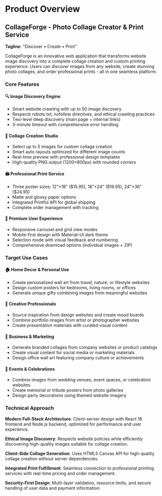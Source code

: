 # Product Overview

## CollageForge - Photo Collage Creator & Print Service

**Tagline**: "Discover • Create • Print"

CollageForge is an innovative web application that transforms website image discovery into a complete collage creation and custom printing experience. Users can discover images from any website, create stunning photo collages, and order professional prints - all in one seamless platform.

### Core Features

#### 🔍 **Image Discovery Engine**
- Smart website crawling with up to 50 image discovery
- Respects robots.txt, nofollow directives, and ethical crawling practices
- Two-level deep discovery (main page + internal links)
- 3-minute timeout with comprehensive error handling

#### 🎨 **Collage Creation Studio**
- Select up to 5 images for custom collage creation
- Smart auto-layouts optimized for different image counts
- Real-time preview with professional design templates
- High-quality PNG output (1200×800px) with rounded corners

#### 🖨️ **Professional Print Service**
- Three poster sizes: 12"×18" ($15.95), 18"×24" ($19.95), 24"×36" ($24.95)
- Matte and glossy paper options
- Integrated Printful API for global shipping
- Complete order management with tracking

#### 💫 **Premium User Experience**
- Responsive carousel and grid view modes
- Mobile-first design with Material-UI dark theme
- Selection mode with visual feedback and numbering
- Comprehensive download options (individual images + ZIP)

### Target Use Cases

#### 🏠 **Home Decor & Personal Use**
- Create personalized wall art from travel, nature, or lifestyle websites
- Design custom posters for bedrooms, living rooms, or offices
- Generate unique gifts combining images from meaningful websites

#### 🎨 **Creative Professionals**
- Source inspiration from design websites and create mood boards
- Combine portfolio images from artist or photographer websites
- Create presentation materials with curated visual content

#### 🏢 **Business & Marketing**
- Generate branded collages from company websites or product catalogs
- Create visual content for social media or marketing materials
- Design office wall art featuring company culture or achievements

#### 🎉 **Events & Celebrations**
- Combine images from wedding venues, event spaces, or celebration websites
- Create memorial or tribute posters from photo galleries
- Design party decorations using themed website imagery

### Technical Approach

**Modern Full-Stack Architecture**: Client-server design with React 18 frontend and Node.js backend, optimized for performance and user experience.

**Ethical Image Discovery**: Respects website policies while efficiently discovering high-quality images suitable for collage creation.

**Client-Side Collage Generation**: Uses HTML5 Canvas API for high-quality collage creation without server dependencies.

**Integrated Print Fulfillment**: Seamless connection to professional printing services with real-time pricing and order management.

**Security-First Design**: Multi-layer validation, resource limits, and secure handling of user data and payment information.